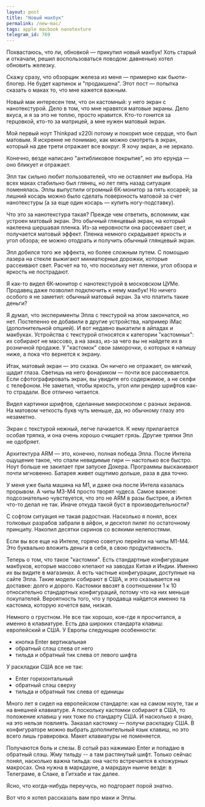 ```yaml
---
layout: post
title: "Новый макбук"
permalink: /new-mac/
tags: apple macbook nanotexture
telegram_id: 769
---
```



Похвастаюсь, что ли, обновкой — прикупил новый макбук! Хоть старый и откачали,
решил воспользоваться поводом: давненько хотел обновить железку.

Скажу сразу, что обзорщик железа из меня — примерно как бьюти-блогер. Не будет
картинок и "продакшена". Этот пост — попытка сказать о маках то, что мне кажется
важным.

Новый мак интересен тем, что он кастомный: у него экран с нанотекстурой. Дело в
том, что мне нравятся матовые экраны. Дело вкуса, и я за это не топлю, просто
нравится. Кто-то гонится за герцовкой, кто-то за матрицей, а мне нужен матовый
экран.

Мой первый ноут Thinkpad x220i потому и покорил мое сердце, что был матовым. Я
искренне не понимаю, как можно смотреть в экран, который на две трети отражает
все вокруг. Я хочу экран, а не зеркало.

Конечно, везде написано "антибликовое покрытие", но это ерунда — оно бликует и
отражает.

Эпл так сильно любит пользователей, что не оставляет им выбора. На всех маках
стабильно был глянец, но лет пять назад ситуация поменялась. Эплы выпустили
огромный 6К-монитор за пять косарей; за лишний косарь можно было сделать
поверхность матовой за счет нанотекстуры (а за еще один косарь — купить
ногу-подставку).

Что это за нанотекстура такая? Прежде чем ответить, вспомним, как устроен
матовый экран. Это обычный глянцевый экран, на который наклеена шершавая
пленка. Из-за неровности она рассеивает свет, и получается матовый
эффект. Пленка немного скрадывает яркость и угол обзора; ее можно отодрать и
получить обычный глянцевый экран.

Эпл добился того же эффекта, но более сложным путем. С помощью лазера на стекле
выжигают миниатюрные дорожки, которые рассеивают свет. Расчет на то, что
поскольку нет пленки, угол обзора и яркость не пострадают.

Я как-то видел 6К-монитор с нанотекстурой в московском ЦУМе. Продавец даже
позволил подключить к нему макбук! Но ничего особого я не заметил: обычный
матовый экран. За что платить такие деньги?

Я думал, что эксперименты Эпла с текстурой на этом закончатся, но
нет. Постепенно ее добавили в другие устройства, например iMac (дополнительной
опцией). И вот недавно выкатили в айпадах и макбуках. Устройства с текстурой
относятся к категории "кастомных": их собирают не массово, а на заказ, из-за
чего вы не найдете их в розничной продаже. У "кастомок" свои заморочки, о
которых я напишу ниже, а пока что вернется к экрану.

Итак, матовый экран — это сказка. Он ничего не отражает, он мягкий, щадит
глаза. Светишь на него фонариком — почти все рассеивается. Если сфотографировать
экран, вы увидите его содержимое, а не селфи с телефоном. Не заметил, чтобы
яркость, угол или рендер шрифтов как-то страдали. Все отлично читается.

Видел картинки шрифтов, сделанные микроскопом с разных экранов. На матовом
четкость букв чуть меньше, да, но обычному глазу это незаметно.

Экран с текстурой нежный, легче пачкается. К нему прилагается особая тряпка, и
она очень хорошо счищает грязь. Другие тряпки Эпл не одобряет.

Архитектура ARM — это, конечно, полная победа Эпла. После Интела ощущение такое,
что спали невидимые гири — настолько все быстро. Ноут больше не закипает при
запуске Докера. Программы выскакивают почти мгновенно. Батарея живет ощутимо
дольше, раза в два точно.

У меня уже была машина на M1, и даже она после Интела казалась прорывом. А чипы
M3-M4 просто творят чудеса. Самое важное: подсознательно чувствуется, что это не
ARM в разы быстрее, а Интел что-то делал не так. Иначе откуда такой буст в
производительности?

С софтом ситуация не такая радостная. Насколько я понял, всех толковых разрабов
забрали в айфон, и десктоп пилят по остаточному принципу. Накопил десятки
скринов со всякими нелепостями.

Если вы все еще на Интеле, горячо советую перейти на чипы M1-M4. Это буквально
вложить деньги в себя, в свою продуктивность.

Теперь о том, что такое "кастомки". Есть стандартные конфигурации макбуков,
которые массово клепают на заводах Китая и Индии. Именно их вы видите в
магазинах. А есть частные конфигурации, доступные на сайте Эпла. Такие модели
собирают в США, и это сказывается на доставке: долго и дорого. Кастомки ввозят в
соотношении 1 к 10 относительно стандартных конфигураций, потому что на них
меньше покупателей. Вероятность того, что у продавца найдется именно та
кастомка, которую хочется вам, низкая.

Немного о грустном. Не все так хорошо, кое-где я просчитался, а именно в
клавиатуре. Есть два широких стандарта клавиш: европейский и США. У Европы
следующие особенности:

- кнопка Enter вертикальная
- обратный слэш слева от него
- тильда и обратный тик слева от левого шифта

У раскладки США все не так:

- Enter горизонтальный
- обратный слэш сверху
- тильда и обратный тик слева от единицы

Много лет я сидел на европейском стандарте: как на самом ноуте, так и на внешней
клавиатуре. А поскольку кастомки собирают в США, то положение клавиш у них тоже
по стандарту США. И насколько я знаю, на это нельзя повлиять. Заказал кастомку —
получи раскладку США. В конфигураторе можно выбрать дополнительный язык клавиш,
но это всего лишь гравировка. Макет клавиатуры не поменяется.

Получаются боль и слезы. В сотый раз нажимаю Enter и попадаю в обратный
слэш. Жму тильду -- а там растянутый шифт. Только сейчас понял, насколько важна
тильда: она часто встречается в кложурных макросах. Она нужна в маркдауне, а
маркдаун нынче везде: в Телеграме, в Слаке, в Гитхабе и так далее.

Ясно, что когда-нибудь переучусь, но подгорает порой знатно.

Вот что я хотел рассказать вам про маки и Эплы.
